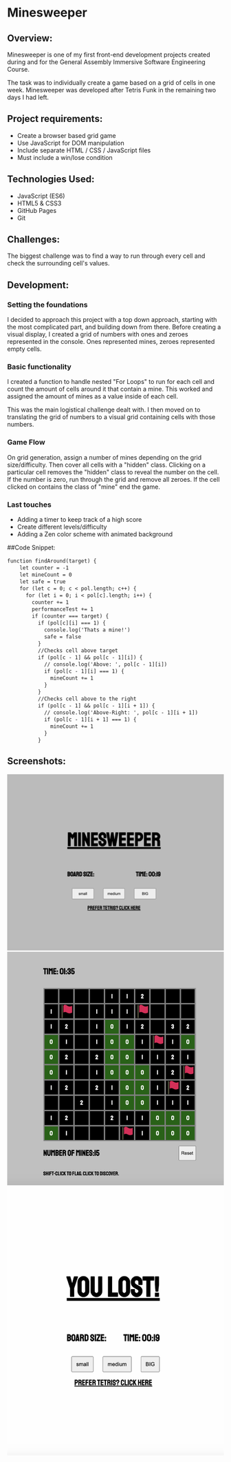 # Minesweeper

## Overview:

Minesweeper is one of my first front-end development projects created during and for the General Assembly Immersive Software Engineering Course.

The task was to individually create a game based on a grid of cells in one week. Minesweeper was developed after Tetris Funk in the remaining two days I had left.

## Project requirements:
* Create a browser based grid game
* Use JavaScript for DOM manipulation
* Include separate HTML / CSS / JavaScript files
* Must include a win/lose condition

## Technologies Used:
* JavaScript (ES6)
* HTML5 & CSS3
* GitHub Pages
* Git

## Challenges:
The biggest challenge was to find a way to run through every cell and check the surrounding cell's values.

## Development:
### Setting the foundations
I decided to approach this project with a top down approach, starting with the most complicated part, and building down from there. Before creating a visual display, I created a grid of numbers with ones and zeroes represented in the console. Ones represented mines, zeroes represented empty cells.

### Basic functionality
I created a function to handle nested "For Loops" to run for each cell and count the amount of cells around it that contain a mine. This worked and assigned the amount of mines as a value inside of each cell.

This was the main logistical challenge dealt with. I then moved on to translating the grid of numbers to a visual grid containing cells with those numbers.

### Game Flow
On grid generation, assign a number of mines depending on the grid size/difficulty. Then cover all cells with a "hidden" class. Clicking on a particular cell removes the "hidden" class to reveal the number on the cell. If the number is zero, run through the grid and remove all zeroes. If the cell clicked on contains the class of "mine" end the game.


### Last touches
* Adding a timer to keep track of a high score
* Create different levels/difficulty
* Adding a Zen color scheme with animated background


##Code Snippet:
```
function findAround(target) {
    let counter = -1
    let mineCount = 0
    let safe = true
    for (let c = 0; c < pol.length; c++) {
      for (let i = 0; i < pol[c].length; i++) {
        counter += 1
        performanceTest += 1
        if (counter === target) {
          if (pol[c][i] === 1) {
            console.log('Thats a mine!')
            safe = false
          }
          //Checks cell above target
          if (pol[c - 1] && pol[c - 1][i]) {
            // console.log('Above: ', pol[c - 1][i])
            if (pol[c - 1][i] === 1) {
              mineCount += 1
            }
          }
          //Checks cell above to the right
          if (pol[c - 1] && pol[c - 1][i + 1]) {
            // console.log('Above-Right: ', pol[c - 1][i + 1])
            if (pol[c - 1][i + 1] === 1) {
              mineCount += 1
            }
          }
```
## Screenshots:
![](images/Mine_Menu.png)
![](images/Mine_Main.png)
![](images/Mine_Lose.png)